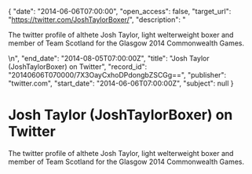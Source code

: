 {
  "date": "2014-06-06T07:00:00", 
  "open_access": false, 
  "target_url": "https://twitter.com/JoshTaylorBoxer/", 
  "description": "<p>The twitter profile of althete Josh Taylor, light welterweight boxer and member of Team Scotland for the Glasgow 2014 Commonwealth Games.</p>\n", 
  "end_date": "2014-08-05T07:00:00Z", 
  "title": "Josh Taylor (JoshTaylorBoxer) on Twitter", 
  "record_id": "20140606T070000/7X3OayCxhoDPdongbZSCGg==", 
  "publisher": "twitter.com", 
  "start_date": "2014-06-06T07:00:00Z", 
  "subject": null
}

# Josh Taylor (JoshTaylorBoxer) on Twitter

<p>The twitter profile of althete Josh Taylor, light welterweight boxer and member of Team Scotland for the Glasgow 2014 Commonwealth Games.</p>
